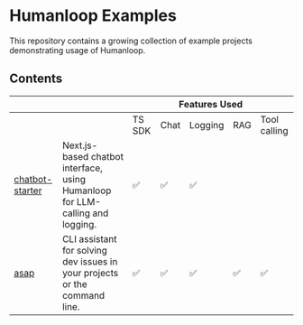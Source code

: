 # Humanloop Examples

This repository contains a growing collection of example projects demonstrating usage of Humanloop.

## Contents

<table>
<thead>
  <tr>
    <th></th>
    <th></th>
    <th colspan="5">Features Used</th>
  </tr>
</thead>
<tbody>
  <tr>
    <td></td>
    <td></td>
    <td>TS SDK</td>
    <td>Chat</td>
    <td>Logging</td>
    <td>RAG</td>
    <td>Tool calling</td>
  </tr>
  <tr>
    <td><a href="https://github.com/humanloop/chatbot-starter" target="_blank" rel="noopener noreferrer">chatbot-starter</a></td>
    <td>Next.js-based chatbot interface, using Humanloop for LLM-calling and logging.</td>
    <td>✅</td>
    <td><span style="font-weight:400;font-style:normal">✅</span></td>
    <td>✅</td>
    <td></td>
    <td></td>
  </tr>
  <tr>
    <td><a href="https://github.com/humanloop/asap" target="_blank" rel="noopener noreferrer">asap</a></td>
    <td>CLI assistant for solving dev issues in your projects or the command line.</td>
    <td><span style="font-weight:400;font-style:normal">✅</span></td>
    <td>✅</td>
    <td>✅</td>
    <td>✅</td>
    <td>✅</td>
  </tr>
</tbody>
</table>
